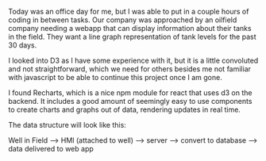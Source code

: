 Today was an office day for me, but I was able to put in a couple hours of coding in between tasks. Our company was approached by an oilfield company needing a webapp that can display information about their tanks in the field. They want a line graph representation of tank levels for the past 30 days.

I looked into D3 as I have some experience with it, but it is a little convoluted and not straightforward, which we need for others besides me not familiar with javascript to be able to continue this project once I am gone.

I found Recharts, which is a nice npm module for react that uses d3 on the backend. It includes a good amount of seemingly easy to use components to create charts and graphs out of data, rendering updates in real time.

The data structure will look like this:

Well in Field --> HMI (attached to well) --> server --> convert to database --> data delivered to web app
